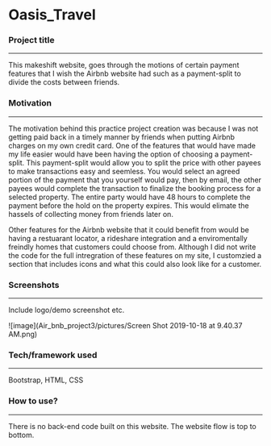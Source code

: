 # Oasis_Travel

### Project title
-----------------------

This makeshift website, goes through the motions of certain payment features that I wish the Airbnb website had such as a payment-split to divide the costs between friends.

### Motivation
--------------------

The motivation behind this practice project creation was because I was not getting paid back in a timely manner by friends when putting Airbnb charges on my own credit card. 
One of the features that would have made my life easier would have been having the option of choosing a payment-split. This payment-split would allow you to split the price with other payees to make transactions easy and seemless. You would select an agreed portion of the payment that you yourself would pay, then by email, the other payees would complete the transaction to finalize the booking process for a selected property. The entire party would have 48 hours to complete the payment before the hold on the property expires. This would elimate the hassels of collecting money from friends later on.

Other features for the Airbnb website that it could benefit from would be having a restuarant locator, a rideshare integration and a enviromentally freindly homes that customers could choose from. Although I did not write the code for the full intregration of these features on my site, I customzied a section that includes icons and what this could also look like for a customer.

### Screenshots
----------------------

Include logo/demo screenshot etc.

![image](Air_bnb_project3/pictures/Screen Shot 2019-10-18 at 9.40.37 AM.png)



### Tech/framework used
-------------------------

Bootstrap, HTML, CSS



### How to use?
---------------------

There is no back-end code built on this website. The website flow is top to bottom. 



